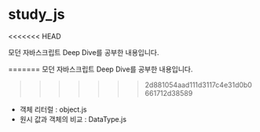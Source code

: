 # study_js
<<<<<<< HEAD

모던 자바스크립트 Deep Dive를 공부한 내용입니다.

=======
모던 자바스크립트 Deep Dive를 공부한 내용입니다. 
>>>>>>> 2d881054aad111d3117c4e31d0b0661712d38589
- 객체 리터럴 : object.js
- 원시 값과 객체의 비교 : DataType.js
